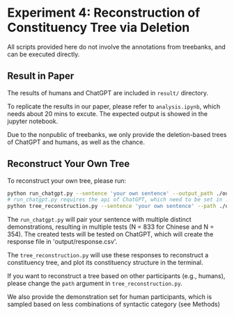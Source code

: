 # Experiment 4: Reconstruction of Constituency Tree via Deletion

All scripts provided here do not involve the annotations from treebanks, and can be executed directly.
## Result in Paper
The results of humans and ChatGPT are included in `result/` directory.

To replicate the results in our paper, please refer to `analysis.ipynb`, which needs about 20 mins to excute. The expected output is showed in the jupyter notebook.

Due to the nonpublic of treebanks, we only provide the deletion-based trees of ChatGPT and humans, as well as the chance.

## Reconstruct Your Own Tree
To reconstruct your own tree, please run:

```bash
python run_chatgpt.py --sentence 'your own sentence' --output_path ./output
# run_chatgpt.py requires the api of ChatGPT, which need to be set in ../utils.py
python tree_reconstruction.py --sentence 'your own sentence' --path ./output
```

The `run_chatgpt.py` will pair your sentence with multiple distinct demonstrations, resulting in multiple tests (N = 833 for Chinese and N = 354). The created tests will be tested on ChatGPT, which will create the response file in 'output/response.csv'.

The `tree_reconstruction.py` will use these responses to reconstruct a constituency tree, and plot its constituency structure in the terminal. 

If you want to reconstruct a tree based on other participants (e.g., humans), please change the `path` argument in `tree_reconstruction.py`.

We also provide the demonstration set for human participants, which is sampled based on less combinations of syntactic category (see Methods)

